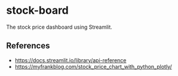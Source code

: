 # stock-board

The stock price dashboard using Streamlit.

## References

- https://docs.streamlit.io/library/api-reference
- https://myfrankblog.com/stock_price_chart_with_python_plotly/
